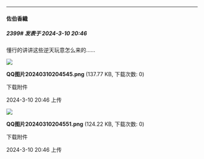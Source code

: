 ﻿
*****

####  佐伯香織  
##### 2399#       发表于 2024-3-10 20:46

懂行的讲讲这些逆天玩意怎么来的……

<img src="https://img.saraba1st.com/forum/202403/10/204629upflb01po9lw4qo9.png" referrerpolicy="no-referrer">

<strong>QQ图片20240310204545.png</strong> (137.77 KB, 下载次数: 0)

下载附件

2024-3-10 20:46 上传

<img src="https://img.saraba1st.com/forum/202403/10/204630vb1tejt1313tgtvq.png" referrerpolicy="no-referrer">

<strong>QQ图片20240310204551.png</strong> (124.22 KB, 下载次数: 0)

下载附件

2024-3-10 20:46 上传

